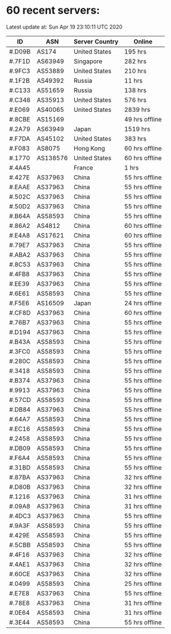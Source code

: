 # 60 recent servers:

Latest update at: Sun Apr 19 23:10:11 UTC 2020

| ID | ASN | Server Country | Online |
| -- | --- | -------------- | ------ |
| #.D09B | AS174 | United States | 195 hrs |
| #.7F1D | AS63949 | Singapore | 282 hrs |
| #.9FC3 | AS53889 | United States | 210 hrs |
| #.1F2B | AS49392 | Russia | 11 hrs |
| #.C133 | AS51659 | Russia | 138 hrs |
| #.C348 | AS35913 | United States | 576 hrs |
| #.E069 | AS40065 | United States | 2839 hrs |
| #.8CBE | AS15169 |  | 49 hrs offline |
| #.2A79 | AS63949 | Japan | 1519 hrs |
| #.F7DA | AS45102 | United States | 383 hrs |
| #.F083 | AS8075 | Hong Kong | 60 hrs offline |
| #.1770 | AS138576 | United States | 60 hrs offline |
| #.4A45 |  | France | 1 hrs |
| #.427E | AS37963 | China | 55 hrs offline |
| #.EAAE | AS37963 | China | 55 hrs offline |
| #.502C | AS37963 | China | 55 hrs offline |
| #.50D2 | AS37963 | China | 55 hrs offline |
| #.B64A | AS58593 | China | 55 hrs offline |
| #.86A2 | AS4812 | China | 60 hrs offline |
| #.E4A8 | AS17621 | China | 60 hrs offline |
| #.79E7 | AS37963 | China | 55 hrs offline |
| #.ABA2 | AS37963 | China | 55 hrs offline |
| #.8C53 | AS37963 | China | 55 hrs offline |
| #.4FB8 | AS37963 | China | 55 hrs offline |
| #.EE39 | AS37963 | China | 55 hrs offline |
| #.6E61 | AS58593 | China | 55 hrs offline |
| #.F5E6 | AS16509 | Japan | 24 hrs offline |
| #.CF8D | AS37963 | China | 60 hrs offline |
| #.76B7 | AS37963 | China | 55 hrs offline |
| #.D194 | AS37963 | China | 55 hrs offline |
| #.B43A | AS58593 | China | 55 hrs offline |
| #.3FC0 | AS58593 | China | 55 hrs offline |
| #.280C | AS58593 | China | 55 hrs offline |
| #.3418 | AS58593 | China | 55 hrs offline |
| #.B374 | AS37963 | China | 55 hrs offline |
| #.9913 | AS37963 | China | 55 hrs offline |
| #.57CD | AS58593 | China | 55 hrs offline |
| #.DB84 | AS37963 | China | 55 hrs offline |
| #.64A7 | AS58593 | China | 55 hrs offline |
| #.EC16 | AS58593 | China | 55 hrs offline |
| #.2458 | AS58593 | China | 55 hrs offline |
| #.DB09 | AS58593 | China | 55 hrs offline |
| #.F6A4 | AS58593 | China | 55 hrs offline |
| #.31BD | AS58593 | China | 55 hrs offline |
| #.87BA | AS37963 | China | 32 hrs offline |
| #.D80B | AS37963 | China | 32 hrs offline |
| #.1216 | AS37963 | China | 31 hrs offline |
| #.09A8 | AS37963 | China | 31 hrs offline |
| #.4DC3 | AS37963 | China | 55 hrs offline |
| #.9A3F | AS58593 | China | 55 hrs offline |
| #.429E | AS58593 | China | 55 hrs offline |
| #.5CBB | AS58593 | China | 55 hrs offline |
| #.4F16 | AS37963 | China | 32 hrs offline |
| #.4AE1 | AS37963 | China | 32 hrs offline |
| #.60CE | AS37963 | China | 32 hrs offline |
| #.0499 | AS58593 | China | 25 hrs offline |
| #.E7E8 | AS37963 | China | 55 hrs offline |
| #.78E8 | AS37963 | China | 31 hrs offline |
| #.0E64 | AS58593 | China | 31 hrs offline |
| #.3E44 | AS58593 | China | 55 hrs offline |

